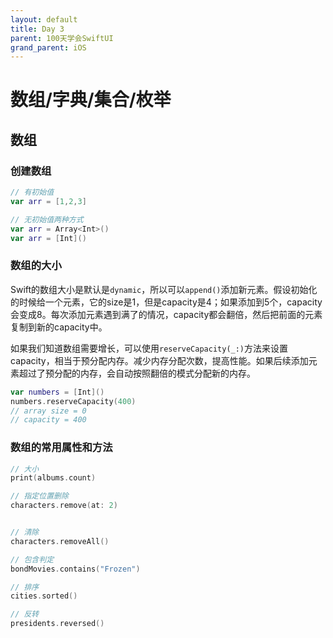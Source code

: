 ```yaml
---
layout: default
title: Day 3
parent: 100天学会SwiftUI
grand_parent: iOS
---
```


# 数组/字典/集合/枚举
## 数组
### 创建数组
```swift
// 有初始值
var arr = [1,2,3]

// 无初始值两种方式
var arr = Array<Int>()
var arr = [Int]()
```

### 数组的大小
Swift的数组大小是默认是`dynamic`，所以可以`append()`添加新元素。假设初始化的时候给一个元素，它的size是1，但是capacity是4；如果添加到5个，capacity会变成8。每次添加元素遇到满了的情况，capacity都会翻倍，然后把前面的元素复制到新的capacity中。

如果我们知道数组需要增长，可以使用`reserveCapacity(_:)`方法来设置capacity，相当于预分配内存。减少内存分配次数，提高性能。如果后续添加元素超过了预分配的内存，会自动按照翻倍的模式分配新的内存。
```swift
var numbers = [Int]()
numbers.reserveCapacity(400) 
// array size = 0
// capacity = 400
```

### 数组的常用属性和方法
```swift
// 大小
print(albums.count)

// 指定位置删除
characters.remove(at: 2)


// 清除
characters.removeAll()

// 包含判定
bondMovies.contains("Frozen")

// 排序
cities.sorted()

// 反转
presidents.reversed()
```